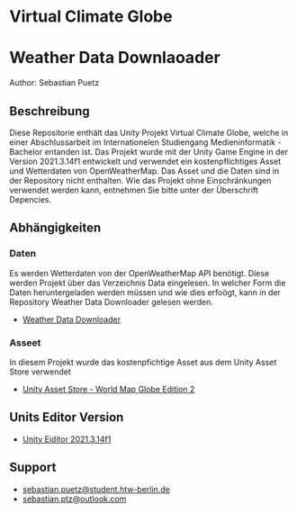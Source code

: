 # Virtual Climate Globe
# Weather Data Downlaoader
Author: Sebastian Puetz

## Beschreibung
Diese Repositorie enthält das Unity Projekt Virtual Climate Globe, welche in einer Abschlussarbeit im Internationelen Studiengang Medieninformatik - Bachelor entanden ist. Das Projekt wurde mit der Unity Game Engine in der Version 2021.3.14f1 entwickelt und verwendet ein kostenpflichtiges Asset und Wetterdaten von OpenWeatherMap. Das Asset und die Daten sind in der Repository nicht enthalten. Wie das Projekt ohne Einschränkungen verwendet werden kann, entnehmen Sie bitte unter der Überschrift Depencies.

## Abhängigkeiten

### Daten
Es werden Wetterdaten von der OpenWeatherMap API benötigt. Diese werden Projekt über das Verzeichnis Data eingelesen. In welcher Form die Daten heruntergeladen werden müssen und wie dies erfoögt, kann in der Repository Weather Data Downloader gelesen werden.
- [Weather Data Downloader](https://github.com/sebastian-ptz/weather-data-downloader)

### Asseet
In diesem Projekt wurde das kostenpfichtige Asset aus dem Unity Asset Store verwendet
- [Unity Asset Store -  World Map Globe Edition 2](https://assetstore.unity.com/packages/tools/gui/world-map-globe-edition-2-150643)

## Units Editor Version
- [Unity Eiditor 2021.3.14f1]([https://www.python.org/](https://unity.com/releases/editor/whats-new/2021.3.14))

## Support
- sebastian.puetz@student.htw-berlin.de
- sebastian.ptz@outlook.com
